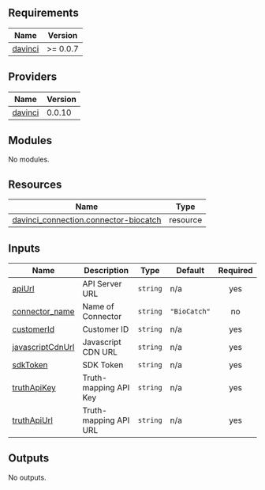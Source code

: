 <!-- BEGIN_TF_DOCS -->
## Requirements

| Name | Version |
|------|---------|
| <a name="requirement_davinci"></a> [davinci](#requirement\_davinci) | >= 0.0.7 |

## Providers

| Name | Version |
|------|---------|
| <a name="provider_davinci"></a> [davinci](#provider\_davinci) | 0.0.10 |

## Modules

No modules.

## Resources

| Name | Type |
|------|------|
| [davinci_connection.connector-biocatch](https://registry.terraform.io/providers/samir-gandhi/davinci/latest/docs/resources/connection) | resource |

## Inputs

| Name | Description | Type | Default | Required |
|------|-------------|------|---------|:--------:|
| <a name="input_apiUrl"></a> [apiUrl](#input\_apiUrl) | API Server URL | `string` | n/a | yes |
| <a name="input_connector_name"></a> [connector\_name](#input\_connector\_name) | Name of Connector | `string` | `"BioCatch"` | no |
| <a name="input_customerId"></a> [customerId](#input\_customerId) | Customer ID | `string` | n/a | yes |
| <a name="input_javascriptCdnUrl"></a> [javascriptCdnUrl](#input\_javascriptCdnUrl) | Javascript CDN URL | `string` | n/a | yes |
| <a name="input_sdkToken"></a> [sdkToken](#input\_sdkToken) | SDK Token | `string` | n/a | yes |
| <a name="input_truthApiKey"></a> [truthApiKey](#input\_truthApiKey) | Truth-mapping API Key | `string` | n/a | yes |
| <a name="input_truthApiUrl"></a> [truthApiUrl](#input\_truthApiUrl) | Truth-mapping API URL | `string` | n/a | yes |

## Outputs

No outputs.
<!-- END_TF_DOCS -->